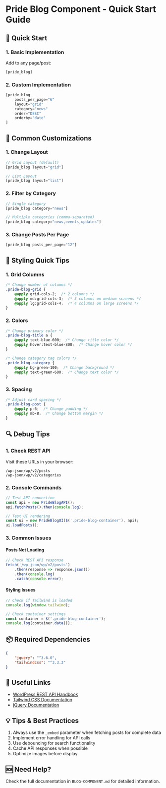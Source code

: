 # Pride Blog Component - Quick Start Guide

## 🚀 Quick Start

### 1. Basic Implementation
Add to any page/post:
```php
[pride_blog]
```

### 2. Custom Implementation
```php
[pride_blog 
    posts_per_page="6" 
    layout="grid" 
    category="news" 
    order="DESC" 
    orderby="date"
]
```

## 🔧 Common Customizations

### 1. Change Layout
```php
// Grid Layout (default)
[pride_blog layout="grid"]

// List Layout
[pride_blog layout="list"]
```

### 2. Filter by Category
```php
// Single category
[pride_blog category="news"]

// Multiple categories (comma-separated)
[pride_blog category="news,events,updates"]
```

### 3. Change Posts Per Page
```php
[pride_blog posts_per_page="12"]
```

## 🎨 Styling Quick Tips

### 1. Grid Columns
```css
/* Change number of columns */
.pride-blog-grid {
    @apply grid-cols-2;  /* 2 columns */
    @apply md:grid-cols-3;  /* 3 columns on medium screens */
    @apply lg:grid-cols-4;  /* 4 columns on large screens */
}
```

### 2. Colors
```css
/* Change primary color */
.pride-blog-title a {
    @apply text-blue-600;  /* Change title color */
    @apply hover:text-blue-800;  /* Change hover color */
}

/* Change category tag colors */
.pride-blog-category {
    @apply bg-green-100;  /* Change background */
    @apply text-green-600;  /* Change text color */
}
```

### 3. Spacing
```css
/* Adjust card spacing */
.pride-blog-post {
    @apply p-6;  /* Change padding */
    @apply mb-8;  /* Change bottom margin */
}
```

## 🔍 Debug Tips

### 1. Check REST API
Visit these URLs in your browser:
```
/wp-json/wp/v2/posts
/wp-json/wp/v2/categories
```

### 2. Console Commands
```javascript
// Test API connection
const api = new PrideBlogAPI();
api.fetchPosts().then(console.log);

// Test UI rendering
const ui = new PrideBlogUI($('.pride-blog-container'), api);
ui.loadPosts();
```

### 3. Common Issues

#### Posts Not Loading
```javascript
// Check REST API response
fetch('/wp-json/wp/v2/posts')
    .then(response => response.json())
    .then(console.log)
    .catch(console.error);
```

#### Styling Issues
```javascript
// Check if Tailwind is loaded
console.log(window.tailwind);

// Check container settings
const container = $('.pride-blog-container');
console.log(container.data());
```

## 📦 Required Dependencies

```json
{
    "jquery": "^3.6.0",
    "tailwindcss": "^3.3.3"
}
```

## 🔗 Useful Links

- [WordPress REST API Handbook](https://developer.wordpress.org/rest-api/)
- [Tailwind CSS Documentation](https://tailwindcss.com/docs)
- [jQuery Documentation](https://api.jquery.com/)

## 💡 Tips & Best Practices

1. Always use the `_embed` parameter when fetching posts for complete data
2. Implement error handling for API calls
3. Use debouncing for search functionality
4. Cache API responses when possible
5. Optimize images before display

## 🆘 Need Help?

Check the full documentation in `BLOG-COMPONENT.md` for detailed information. 
